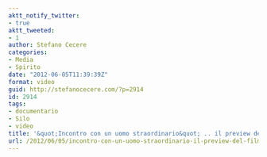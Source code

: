 ```yaml
---
aktt_notify_twitter:
- true
aktt_tweeted:
- 1
author: Stefano Cecere
categories:
- Media
- Spirito
date: "2012-06-05T11:39:39Z"
format: video
guid: http://stefanocecere.com/?p=2914
id: 2914
tags:
- documentario
- Silo
- video
title: '&quot;Incontro con un uomo straordinario&quot; .. il preview del film'
url: /2012/06/05/incontro-con-un-uomo-straordinario-il-preview-del-film/
---
```


